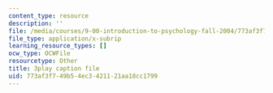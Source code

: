 ```yaml
---
content_type: resource
description: ''
file: /media/courses/9-00-introduction-to-psychology-fall-2004/773af3f749b54ec3421121aa18cc1799_10495.srt
file_type: application/x-subrip
learning_resource_types: []
ocw_type: OCWFile
resourcetype: Other
title: 3play caption file
uid: 773af3f7-49b5-4ec3-4211-21aa18cc1799
---
```

